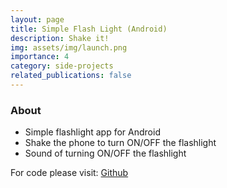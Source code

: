 ```yaml
---
layout: page
title: Simple Flash Light (Android)
description: Shake it!
img: assets/img/launch.png
importance: 4
category: side-projects
related_publications: false
---
```


<!-- Flash Light -->

### About

- Simple flashlight app for Android
- Shake the phone to turn ON/OFF the flashlight
- Sound of turning ON/OFF the flashlight  


For code please visit: [Github](https://github.com/osamazeeshan/SimpleFlashLight)
